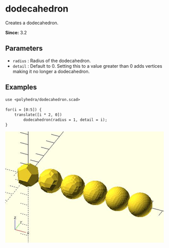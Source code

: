 # dodecahedron

Creates a dodecahedron.

**Since:** 3.2

## Parameters

- `radius` : Radius of the dodecahedron.
- `detail` : Default to 0. Setting this to a value greater than 0 adds vertices making it no longer a dodecahedron.

## Examples

	use <polyhedra/dodecahedron.scad>

	for(i = [0:5]) {
		translate([i * 2, 0])
			dodecahedron(radius = 1, detail = i);
	}

![dodecahedron](images/lib3x-polyhedra_dodecahedron-1.JPG)

